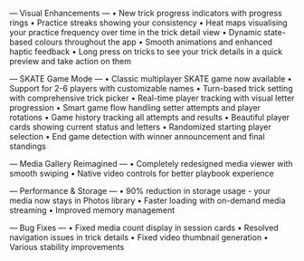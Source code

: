 — Visual Enhancements —
• New trick progress indicators with progress rings
• Practice streaks showing your consistency
• Heat maps visualising your practice frequency over time in the trick detail view
• Dynamic state-based colours throughout the app
• Smooth animations and enhanced haptic feedback
• Long press on tricks to see your trick details in a quick preview and take action on them

— SKATE Game Mode —
• Classic multiplayer SKATE game now available
• Support for 2-6 players with customizable names
• Turn-based trick setting with comprehensive trick picker
• Real-time player tracking with visual letter progression
• Smart game flow handling setter attempts and player rotations
• Game history tracking all attempts and results
• Beautiful player cards showing current status and letters
• Randomized starting player selection
• End game detection with winner announcement and final standings

— Media Gallery Reimagined —
• Completely redesigned media viewer with smooth swiping
• Native video controls for better playbook experience

— Performance & Storage —
• 90% reduction in storage usage - your media now stays in Photos library
• Faster loading with on-demand media streaming
• Improved memory management

— Bug Fixes —
• Fixed media count display in session cards
• Resolved navigation issues in trick details
• Fixed video thumbnail generation
• Various stability improvements

